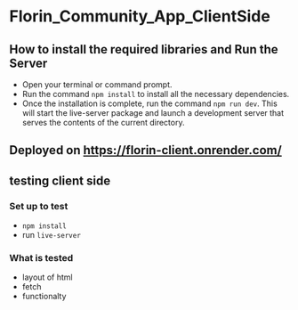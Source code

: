 # Florin_Community_App_ClientSide


 ## How to install the required libraries and Run the Server

 - Open your terminal or command prompt.
 - Run the command `npm install` to install all the necessary dependencies.
 - Once the installation is complete, run the command `npm run dev`. This will start the live-server package and launch a development server that serves the contents of the current directory. 

## Deployed on https://florin-client.onrender.com/



## testing client side

### Set up to test
- `npm install`
- run `live-server`

### What is tested
- layout of html
- fetch 
- functionalty 

